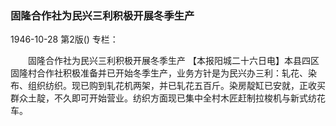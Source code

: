 ### 固隆合作社为民兴三利积极开展冬季生产

1946-10-28
第2版()
专栏：

　　固隆合作社为民兴三利积极开展冬季生产
    【本报阳城二十六日电】本县四区固隆村合作社积极准备并已开始冬季生产，业务方针是为民兴办三利：轧花、染布、组织纺织。现已购到轧花机两架，并已轧花五百斤。染房靛缸已安就，正收买群众土靛，不久即可开始营业。纺织方面现已集中全村木匠赶制拉梭机与新式纺花车。

